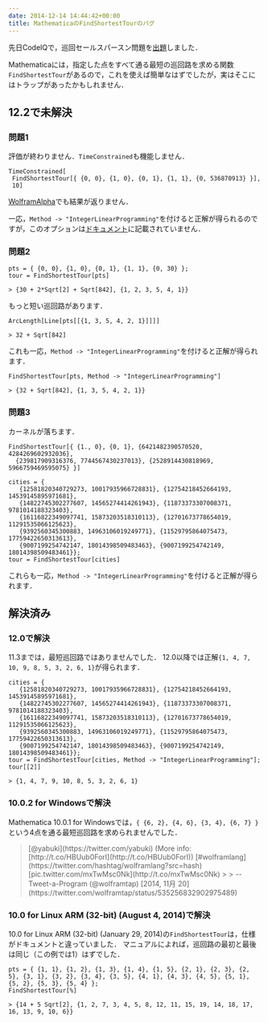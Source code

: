 ```yaml
---
date: 2014-12-14 14:44:42+00:00
title: MathematicaのFindShortestTourのバグ
---
```


先日CodeIQで，巡回セールスパースン問題を[出題](https://github.com/taroyabuki/codeiq1103)しました．

Mathematicaには，指定した点をすべて通る最短の巡回路を求める関数`FindShortestTour`があるので，これを使えば簡単なはずでしたが，実はそこにはトラップがあったかもしれません．

## 12.2で未解決

### 問題1

評価が終わりません．`TimeConstrained`も機能しません．

```
TimeConstrained[
 FindShortestTour[{ {0, 0}, {1, 0}, {0, 1}, {1, 1}, {0, 536870913} }],
 10]
```

[WolframAlpha](https://www.wolframalpha.com/input/?i=FindShortestTour%5B%7B%7B0%2C+0%7D%2C+%7B1%2C+0%7D%2C+%7B0%2C+1%7D%2C+%7B1%2C+1%7D%2C+%7B0%2C+536870913%7D%7D%5D)でも結果が返りません．

一応，`Method -> "IntegerLinearProgramming"`を付けると正解が得られるのですが，このオプションは[ドキュメント](http://reference.wolfram.com/language/ref/FindShortestTour.html)に記載されていません．

### 問題2

```
pts = { {0, 0}, {1, 0}, {0, 1}, {1, 1}, {0, 30} };
tour = FindShortestTour[pts]

> {30 + 2*Sqrt[2] + Sqrt[842], {1, 2, 3, 5, 4, 1}}
```

もっと短い巡回路があります．

```
ArcLength[Line[pts[[{1, 3, 5, 4, 2, 1}]]]]

> 32 + Sqrt[842]
```

これも一応，`Method -> "IntegerLinearProgramming"`を付けると正解が得られます．

```
FindShortestTour[pts, Method -> "IntegerLinearProgramming"]

> {32 + Sqrt[842], {1, 3, 5, 4, 2, 1}}
```

### 問題3

カーネルが落ちます．

```
FindShortestTour[{ {1., 0}, {0, 1}, {6421482390570520, 4284269602932036},
  {239817909316376, 7744567430237013}, {2528914430818969, 5966759469595075} }]
```

```
cities = {
   {12581820340729273, 10017935966728831}, {12754218452664193, 14539145895971681},
   {14822745302277607, 14565274414261943}, {11873373307008371, 9781014188323403},
   {16116822349097741, 15873203518310113}, {12701673778654019, 11291535066125623},
   {9392560345300883, 14963106019249771}, {11529795864075473, 17759422650313613},
   {9007199254742147, 18014398509483463}, {9007199254742149, 18014398509483461}};
tour = FindShortestTour[cities]
```

これらも一応，`Method -> "IntegerLinearProgramming"`を付けると正解が得られます．

## 解決済み

### 12.0で解決

11.3までは，最短巡回路ではありませんでした．
12.0以降では正解`{1, 4, 7, 10, 9, 8, 5, 3, 2, 6, 1}`が得られます．

```
cities = {
   {12581820340729273, 10017935966728831}, {12754218452664193, 14539145895971681},
   {14822745302277607, 14565274414261943}, {11873373307008371, 9781014188323403},
   {16116822349097741, 15873203518310113}, {12701673778654019, 11291535066125623},
   {9392560345300883, 14963106019249771}, {11529795864075473, 17759422650313613},
   {9007199254742147, 18014398509483463}, {9007199254742149, 18014398509483461}};
tour = FindShortestTour[cities, Method -> "IntegerLinearProgramming"];
tour[[2]]

> {1, 4, 7, 9, 10, 8, 5, 3, 2, 6, 1}
```

### 10.0.2 for Windowsで解決

Mathematica 10.0.1 for Windowsでは，`{ {6, 2}, {4, 6}, {3, 4}, {6, 7} }`という4点を通る最短巡回路を求められませんでした．

<blockquote>[@yabuki](https://twitter.com/yabuki) (More info: [http://t.co/HBUub0ForI](http://t.co/HBUub0ForI)) [#wolframlang](https://twitter.com/hashtag/wolframlang?src=hash) [pic.twitter.com/mxTwMsc0Nk](http://t.co/mxTwMsc0Nk)
> 
> -- Tweet-a-Program (@wolframtap) [2014, 11月 20](https://twitter.com/wolframtap/status/535256832902975489)</blockquote>

### 10.0 for Linux ARM (32-bit) (August 4, 2014)で解決

10.0 for Linux ARM (32-bit) (January 29, 2014)の`FindShortestTour`は，仕様がドキュメントと違っていました．
マニュアルによれば，巡回路の最初と最後は同じ（この例では1）はずでした．

```
pts = { {1, 1}, {1, 2}, {1, 3}, {1, 4}, {1, 5}, {2, 1}, {2, 3}, {2, 5}, {3, 1}, {3, 2}, {3, 4}, {3, 5}, {4, 1}, {4, 3}, {4, 5}, {5, 1}, {5, 2}, {5, 3}, {5, 4} };
FindShortestTour[%]

> {14 + 5 Sqrt[2], {1, 2, 7, 3, 4, 5, 8, 12, 11, 15, 19, 14, 18, 17, 16, 13, 9, 10, 6}}
```
